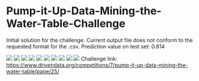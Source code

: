 # Pump-it-Up-Data-Mining-the-Water-Table-Challenge

Initial solution for the challenge. Current output file does not conform to the requested format for the .csv.
Prediction value on test set: 0.814

<img src="images/Pump_it_challenge_Confusionmatrix.png" > <img src="images/Pump_it_challenge_Confusionmatrix.png" > 
<img src="images/Pump_it_challenge_Pairplot.png" > <img src="images/Pump_it_challenge_Pairplot.png" > 
<img src="images/Pump_it_challenge_Pairplot2.png" > <img src="images/Pump_it_challenge_Pairplot2.png" > 
<img src="images/Pump_it_challenge_RFECV.png" > <img src="images/Pump_it_challenge_RFECV.png" > 
<img src="images/Pump_it_feature_importance.png" > <img src="images/Pump_it_feature_importance.png" > 
Challenge link: https://www.drivendata.org/competitions/7/pump-it-up-data-mining-the-water-table/page/25/
